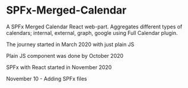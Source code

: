 # SPFx-Merged-Calendar
A SPFx Merged Calendar React web-part. Aggregates different types of calendars; internal, external, graph, google using Full Calendar plugin.

The journey started in March 2020 with just plain JS

Plain JS component was done by October 2020

SPFx with React started in November 2020

November 10 - Adding SPFx files